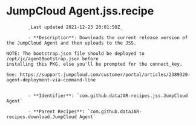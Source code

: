 # JumpCloud Agent.jss.recipe

            _Last updated 2021-12-23 20:01:50Z_

            - **Description**: Downloads the current release version of the JumpCloud Agent and then uploads to the JSS.

	NOTE: The bootstrap.json file should be deployed to /opt/jc/agentBootstrap.json before
	installing this PKG, else you'll be prompted for the connect_key.

	See: https://support.jumpcloud.com/customer/portal/articles/2389320-agent-deployment-via-command-line


            - **Identifier**: `com.github.dataJAR-recipes.jss.JumpCloud Agent`

            - **Parent Recipes**: `com.github.dataJAR-recipes.download.JumpCloud Agent`
